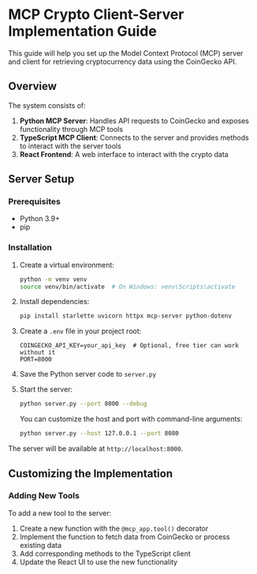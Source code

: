 # MCP Crypto Client-Server Implementation Guide

This guide will help you set up the Model Context Protocol (MCP) server and client for retrieving cryptocurrency data using the CoinGecko API.

## Overview

The system consists of:
1. **Python MCP Server**: Handles API requests to CoinGecko and exposes functionality through MCP tools
2. **TypeScript MCP Client**: Connects to the server and provides methods to interact with the server tools
3. **React Frontend**: A web interface to interact with the crypto data

## Server Setup

### Prerequisites

- Python 3.9+
- pip

### Installation

1. Create a virtual environment:
   ```bash
   python -m venv venv
   source venv/bin/activate  # On Windows: venv\Scripts\activate
   ```

2. Install dependencies:
   ```bash
   pip install starlette uvicorn httpx mcp-server python-dotenv
   ```

3. Create a `.env` file in your project root:
   ```
   COINGECKO_API_KEY=your_api_key  # Optional, free tier can work without it
   PORT=8000
   ```

4. Save the Python server code to `server.py`

5. Start the server:
   ```bash
   python server.py --port 8000 --debug
   ```

   You can customize the host and port with command-line arguments:
   ```bash
   python server.py --host 127.0.0.1 --port 8080
   ```

The server will be available at `http://localhost:8000`.


## Customizing the Implementation

### Adding New Tools

To add a new tool to the server:

1. Create a new function with the `@mcp_app.tool()` decorator
2. Implement the function to fetch data from CoinGecko or process existing data
3. Add corresponding methods to the TypeScript client
4. Update the React UI to use the new functionality